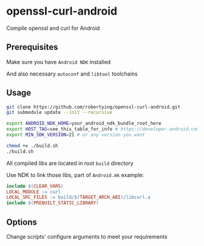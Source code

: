 # openssl-curl-android

Compile openssl and curl for Android

## Prerequisites

Make sure you have `Android NDK` installed

And also necessary `autoconf` and `libtool` toolchains

## Usage

```bash
git clone https://github.com/robertying/openssl-curl-android.git
git submodule update --init --recursive

export ANDROID_NDK_HOME=your_android_ndk_bundle_root_here
export HOST_TAG=see_this_table_for_info # https://developer.android.com/ndk/guides/other_build_systems#overview
export MIN_SDK_VERSION=21 # or any version you want

chmod +x ./build.sh
./build.sh
```

All compiled libs are located in root `build` directory

Use NDK to link those libs, part of `Android.mk` example:

```makefile
include $(CLEAR_VARS)
LOCAL_MODULE := curl
LOCAL_SRC_FILES := build/$(TARGET_ARCH_ABI)/libcurl.a
include $(PREBUILT_STATIC_LIBRARY)
```

## Options

Change scripts' configure arguments to meet your requirements
